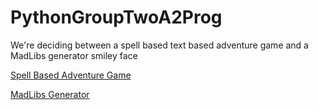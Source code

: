 # PythonGroupTwoA2Prog
We're deciding between a spell based text based adventure game and a MadLibs generator smiley face 

[Spell Based Adventure Game](https://github.com/MisterNo0ne/PythonGroupTwoA2Prog/tree/main/SpellBattleGame)

[MadLibs Generator]()

